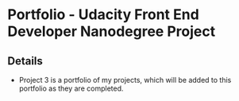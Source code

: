 # Portfolio - Udacity Front End Developer Nanodegree Project

## Details ##

* Project 3 is a portfolio of my projects, which will be added to this portfolio as they are completed.
